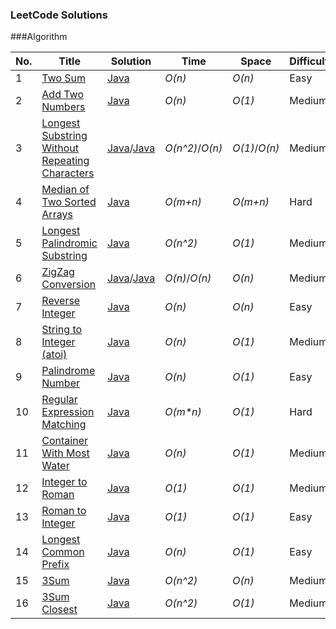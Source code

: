 ### LeetCode Solutions

\###Algorithm

| No.  | Title                                    | Solution                                 | Time            | Space         | Difficulty |
| :--- | ---------------------------------------- | ---------------------------------------- | --------------- | ------------- | ---------- |
| 1    | [Two Sum](https://leetcode.com/problems/two-sum/#/description) | [Java](https://github.com/sherlock-y/LeetCode/blob/master/src/main/java/org/sherlocky/leetcode/array/twoSum/Solution.java) | *O(n)*          | *O(n)*        | Easy       |
| 2    | [Add Two Numbers](https://leetcode.com/problems/add-two-numbers) | [Java](https://github.com/sherlock-y/LeetCode/blob/master/src/main/java/org/sherlocky/leetcode/linkedlist/addTwoNumbers/Solution.java) | *O(n)*          | *O(1)*        | Medium     |
| 3    | [Longest Substring Without Repeating Characters](https://leetcode.com/problems/longest-substring-without-repeating-characters/#/description) | [Java](https://github.com/sherlock-y/LeetCode/blob/master/src/main/java/org/sherlocky/leetcode/string/longestSubstringWithoutRepeatingCharacters/Solution.java)/[Java](https://github.com/sherlock-y/LeetCode/blob/master/src/main/java/org/sherlocky/leetcode/string/longestSubstringWithoutRepeatingCharacters/SolutionFaster.java) | *O(n^2)*/*O(n)* | *O(1)*/*O(n)* | Medium     |
| 4    | [Median of Two Sorted Arrays](https://leetcode.com/problems/median-of-two-sorted-arrays/#/description) | [Java](https://github.com/sherlock-y/LeetCode/blob/master/src/main/java/org/sherlocky/leetcode/array/medianOfTwoSortedArrays/Solution.java) | *O(m+n)*        | *O(m+n)*      | Hard       |
| 5    | [Longest Palindromic Substring](https://leetcode.com/problems/longest-palindromic-substring/#/description) | [Java](https://github.com/sherlock-y/LeetCode/blob/master/src/main/java/org/sherlocky/leetcode/string/longestPalindromicSubstring/Solution.java) | *O(n^2)*        | *O(1)*        | Medium     |
| 6    | [ZigZag Conversion](https://leetcode.com/problems/zigzag-conversion/#/description) | [Java](https://github.com/sherlock-y/LeetCode/blob/master/src/main/java/org/sherlocky/leetcode/string/zigZagConversion/Solution.java)/[Java](https://github.com/sherlock-y/LeetCode/blob/master/src/main/java/org/sherlocky/leetcode/string/zigZagConversion/SolutionB.java) | *O(n)*/*O(n)*   | *O(n)*        | Medium     |
| 7    | [Reverse Integer](https://leetcode.com/problems/reverse-integer/#/description) | [Java](https://github.com/sherlock-y/LeetCode/blob/master/src/main/java/org/sherlocky/leetcode/math/reverseInteger/Solution.java) | *O(n)*          | *O(n)*        | Easy       |
| 8    | [String to Integer (atoi)](https://leetcode.com/problems/string-to-integer-atoi/#/description) | [Java](https://github.com/sherlock-y/LeetCode/blob/master/src/main/java/org/sherlocky/leetcode/string/stringToInteger/Solution.java) | *O(n)*          | *O(1)*        | Medium     |
| 9    | [Palindrome Number](https://leetcode.com/problems/palindrome-number/#/description) | [Java](https://github.com/sherlock-y/LeetCode/blob/master/src/main/java/org/sherlocky/leetcode/math/palindromeNumber/Solution.java) | *O(n)*          | *O(1)*        | Easy       |
| 10   | [Regular Expression Matching](https://leetcode.com/problems/regular-expression-matching/#/description) | [Java](https://github.com/sherlock-y/LeetCode/blob/master/src/main/java/org/sherlocky/leetcode/string/regularExpressionMatching/Solution.java) | *O(m\*n)*       | *O(1)*        | Hard       |
| 11   | [Container With Most Water](https://leetcode.com/problems/container-with-most-water/#/description) | [Java](https://github.com/sherlock-y/LeetCode/blob/master/src/main/java/org/sherlocky/leetcode/dynamicProgramming/containerWithMostWater/Solution.java) | *O(n)*          | *O(1)*        | Medium     |
| 12   | [Integer to Roman](https://leetcode.com/problems/integer-to-roman/#/description) | [Java](https://github.com/sherlock-y/LeetCode/blob/master/src/main/java/org/sherlocky/leetcode/math/integerToRoman/Solution.java) | *O(1)*          | *O(1)*        | Medium     |
| 13   | [Roman to Integer](https://leetcode.com/problems/roman-to-integer/#/description) | [Java](https://github.com/sherlock-y/LeetCode/blob/master/src/main/java/org/sherlocky/leetcode/math/romanToInteger/Solution.java) | *O(1)*          | *O(1)*        | Easy       |
| 14   | [Longest Common Prefix](https://leetcode.com/problems/longest-common-prefix/#/description) | [Java](https://github.com/sherlock-y/LeetCode/blob/master/src/main/java/org/sherlocky/leetcode/string/longestCommonPrefix/Solution.java) | *O(n)*          | *O(1)*        | Easy       |
| 15   | [3Sum](https://github.com/sherlock-y/LeetCode/blob/master/src/main/java/org/sherlocky/leetcode/array/threeSum/Solution.java) | [Java](https://github.com/sherlock-y/LeetCode/blob/master/src/main/java/org/sherlocky/leetcode/array/threeSum/Solution.java) | *O(n^2)*        | *O(n)*        | Medium     |
| 16   | [3Sum Closest](https://leetcode.com/problems/3sum-closest/#/description) | [Java](https://github.com/sherlock-y/LeetCode/blob/master/src/main/java/org/sherlocky/leetcode/array/threeSumClosest/Solution.java) | *O(n^2)*        | *O(1)*        | Medium     |